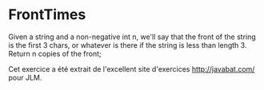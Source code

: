 # FrontTimes #
Given a string and a non-negative int n, we'll say that the front of the
string is the first 3 chars, or whatever is there if the string is less than
length 3. Return n copies of the front;

Cet exercice a été extrait de l'excellent site d'exercices
http://javabat.com/ pour JLM.

